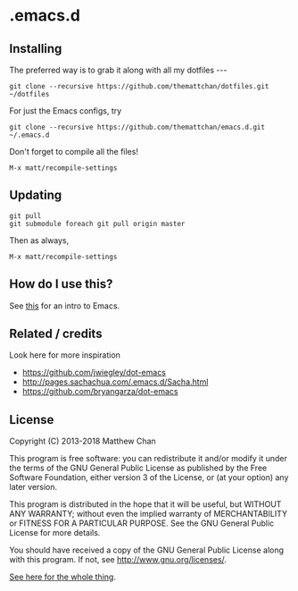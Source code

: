 .emacs.d
========

## Installing

The preferred way is to grab it along with all my dotfiles ---

```
git clone --recursive https://github.com/themattchan/dotfiles.git ~/dotfiles
```

For just the Emacs configs, try

```
git clone --recursive https://github.com/themattchan/emacs.d.git ~/.emacs.d
```

Don't forget to compile all the files!

```
M-x matt/recompile-settings
```

## Updating

```
git pull
git submodule foreach git pull origin master
```

Then as always,

```
M-x matt/recompile-settings
```

## How do I use this?

See [this](http://themattchan.com/docs/emacs-beginner.pdf) for an intro to Emacs.

## Related / credits

Look here for more inspiration

- https://github.com/jwiegley/dot-emacs
- http://pages.sachachua.com/.emacs.d/Sacha.html
- https://github.com/bryangarza/dot-emacs

## License

Copyright (C) 2013-2018 Matthew Chan

This program is free software: you can redistribute it and/or modify it under
the terms of the GNU General Public License as published by the Free Software
Foundation, either version 3 of the License, or (at your option) any later
version.

This program is distributed in the hope that it will be useful, but WITHOUT ANY
WARRANTY; without even the implied warranty of MERCHANTABILITY or FITNESS FOR A
PARTICULAR PURPOSE.  See the GNU General Public License for more details.

You should have received a copy of the GNU General Public License along with
this program.  If not, see <http://www.gnu.org/licenses/>.

[See here for the whole thing](https://github.com/themattchan/emacs.d/blob/master/LICENSE).
